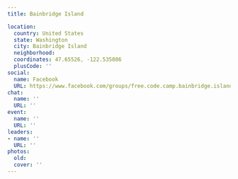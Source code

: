 ```yaml
---
title: Bainbridge Island

location:
  country: United States
  state: Washington
  city: Bainbridge Island
  neighborhood: 
  coordinates: 47.65526, -122.535086
  plusCode: ''
social:
  name: Facebook
  URL: https://www.facebook.com/groups/free.code.camp.bainbridge.island
chat:
  name: ''
  URL: ''
event:
  name: ''
  URL: ''
leaders:
- name: ''
  URL: ''
photos:
  old: 
  cover: ''
---
```

